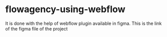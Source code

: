 # flowagency-using-webflow
It is done with the help of webflow plugin available in figma.
This is the link of the figma file of the project
